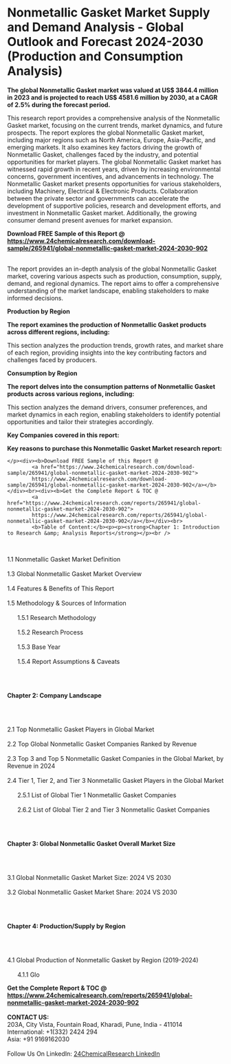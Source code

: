 <h1>Nonmetallic Gasket Market Supply and Demand Analysis - Global Outlook and Forecast 2024-2030 (Production and Consumption Analysis)</h1><p><strong>The global Nonmetallic Gasket market was valued at US$ 3844.4 million in 2023 and is projected to reach US$ 4581.6 million by 2030, at a CAGR of 2.5% during the forecast period.</strong></p><p>
</p><p>This research report provides a comprehensive analysis of the Nonmetallic Gasket market, focusing on the current trends, market dynamics, and future prospects. The report explores the global Nonmetallic Gasket market, including major regions such as North America, Europe, Asia-Pacific, and emerging markets. It also examines key factors driving the growth of Nonmetallic Gasket, challenges faced by the industry, and potential opportunities for market players. The global Nonmetallic Gasket market has witnessed rapid growth in recent years, driven by increasing environmental concerns, government incentives, and advancements in technology. The Nonmetallic Gasket market presents opportunities for various stakeholders, including Machinery, Electrical &amp; Electronic Products. Collaboration between the private sector and governments can accelerate the development of supportive policies, research and development efforts, and investment in Nonmetallic Gasket market. Additionally, the growing consumer demand present avenues for market expansion. </p><div><b>Download FREE Sample of this Report @ 
            <a href="https://www.24chemicalresearch.com/download-sample/265941/global-nonmetallic-gasket-market-2024-2030-902">
            https://www.24chemicalresearch.com/download-sample/265941/global-nonmetallic-gasket-market-2024-2030-902</a></b></div><br><p>
</p><p>The report provides an in-depth analysis of the global Nonmetallic Gasket market, covering various aspects such as production, consumption, supply, demand, and regional dynamics. The report aims to offer a comprehensive understanding of the market landscape, enabling stakeholders to make informed decisions.</p><p>
</p><p><strong>Production by Region</strong></p><p>
</p><p><strong>The report examines the production of Nonmetallic Gasket products across different regions, including:</strong></p><p>
</p><p>
</p><p>This section analyzes the production trends, growth rates, and market share of each region, providing insights into the key contributing factors and challenges faced by producers.</p><p>
</p><p><strong>Consumption by Region</strong></p><p>
</p><p><strong>The report delves into the consumption patterns of Nonmetallic Gasket products across various regions, including:</strong></p><p>
</p><p>
	</p><p>
</p><p>This section analyzes the demand drivers, consumer preferences, and market dynamics in each region, enabling stakeholders to identify potential opportunities and tailor their strategies accordingly.</p><p>
<strong>Key Companies covered in this report:</strong></p><p>
</p><p>
</p><p><strong>Key reasons to purchase this Nonmetallic Gasket Market research report:</strong></p><p>

	</p><div><b>Download FREE Sample of this Report @ 
            <a href="https://www.24chemicalresearch.com/download-sample/265941/global-nonmetallic-gasket-market-2024-2030-902">
            https://www.24chemicalresearch.com/download-sample/265941/global-nonmetallic-gasket-market-2024-2030-902</a></b></div><br><div><b>Get the Complete Report & TOC @ 
            <a href="https://www.24chemicalresearch.com/reports/265941/global-nonmetallic-gasket-market-2024-2030-902">
            https://www.24chemicalresearch.com/reports/265941/global-nonmetallic-gasket-market-2024-2030-902</a></b></div><br>
            <b>Table of Content:</b><p><p><strong>Chapter 1: Introduction to Research &amp; Analysis Reports</strong></p><br />
<br />
<p>1.1 Nonmetallic Gasket  Market Definition<br /><br />
1.3 Global Nonmetallic Gasket  Market Overview<br /><br />
1.4 Features &amp; Benefits of This Report<br /><br />
1.5 Methodology &amp; Sources of Information<br /><br />
&nbsp;&nbsp;&nbsp;&nbsp;&nbsp; 1.5.1 Research Methodology<br /><br />
&nbsp;&nbsp;&nbsp;&nbsp;&nbsp; 1.5.2 Research Process<br /><br />
&nbsp;&nbsp;&nbsp;&nbsp;&nbsp; 1.5.3 Base Year<br /><br />
&nbsp;&nbsp;&nbsp;&nbsp;&nbsp; 1.5.4 Report Assumptions &amp; Caveats</p><br />
<br />
<p><strong>Chapter 2: Company Landscape</strong></p><br />
<br />
<p>2.1 Top Nonmetallic Gasket  Players in Global Market<br /><br />
2.2 Top Global Nonmetallic Gasket  Companies Ranked by Revenue<br /><br />
2.3 Top 3 and Top 5 Nonmetallic Gasket  Companies in the Global Market, by Revenue in 2024<br /><br />
2.4 Tier 1, Tier 2, and Tier 3 Nonmetallic Gasket  Players in the Global Market<br /><br />
&nbsp;&nbsp;&nbsp;&nbsp;&nbsp; 2.5.1 List of Global Tier 1 Nonmetallic Gasket  Companies<br /><br />
&nbsp;&nbsp;&nbsp;&nbsp;&nbsp; 2.6.2 List of Global Tier 2 and Tier 3 Nonmetallic Gasket  Companies</p><br />
<br />
<p><strong>Chapter 3: Global Nonmetallic Gasket  Overall Market Size</strong></p><br />
<br />
<p>3.1 Global Nonmetallic Gasket  Market Size: 2024 VS 2030<br /><br />
3.2 Global Nonmetallic Gasket  Market Share: 2024 VS 2030</p><br />
<br />
<p><strong>Chapter 4: Production/Supply by Region</strong></p><br />
<br />
<p>4.1 Global Production of Nonmetallic Gasket  by Region (2019-2024)<br /><br />
&nbsp;&nbsp;&nbsp;&nbsp;&nbsp; 4.1.1 Glo</p><div><b>Get the Complete Report & TOC @ 
            <a href="https://www.24chemicalresearch.com/reports/265941/global-nonmetallic-gasket-market-2024-2030-902">
            https://www.24chemicalresearch.com/reports/265941/global-nonmetallic-gasket-market-2024-2030-902</a></b></div><br><b>CONTACT US:</b><br>
            203A, City Vista, Fountain Road, Kharadi, Pune, India - 411014<br>
            International: +1(332) 2424 294<br>
            Asia: +91 9169162030 <br><br>
            Follow Us On LinkedIn: <a href="https://www.linkedin.com/company/24chemicalresearch/">24ChemicalResearch LinkedIn</a>